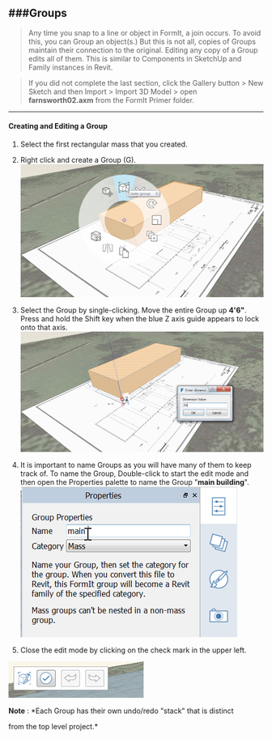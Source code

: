 ###Groups
---

>Any time you snap to a line or object in FormIt, a join occurs. To avoid this, you can Group an object(s.) But this is not all, copies of Groups maintain their connection to the original. Editing any copy of a Group edits all of them. This is similar to Components in SketchUp and Family instances in Revit.

> If you did not complete the last section, click the Gallery button &gt; New Sketch and then Import &gt; Import 3D Model &gt; open **farnsworth02.axm** from the FormIt Primer folder.

---

#### Creating and Editing a Group



1. Select the first rectangular mass that you created.

2. Right click and create a Group (G). ![](./images/c2f57781-ec11-4fbd-87b0-c5fd33ad8b07.png)

3. Select the Group by single-clicking. Move the entire Group up **4'6"**. Press and hold the Shift key when the blue Z axis guide appears to lock onto that axis. ![](./images/293f6046-366c-43ca-858b-389f0c260be6.png)

4. It is important to name Groups as you will have many of them to keep track of. To name the Group, Double-click to start the edit mode and then open the Properties palette to name the Group "**main building**". ![](./images/93c9106d-7676-4cd7-b5e2-b00a56c4e30f.png)

5. Close the edit mode by clicking on the check mark in the upper left.

![](./images/3b0e7944-9cb1-4852-9b3b-aedf75fc5270.png)



**Note** : *Each Group has their own undo/redo "stack" that is distinct

from the top level project.*
